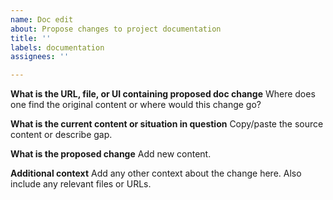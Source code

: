 ```yaml
---
name: Doc edit
about: Propose changes to project documentation
title: ''
labels: documentation
assignees: ''

---
```


**What is the URL, file, or UI containing proposed doc change**
Where does one find the original content or where would this change go?

**What is the current content or situation in question**
Copy/paste the source content or describe gap.

**What is the proposed change**
Add new content.

**Additional context**
Add any other context about the change here. Also include any relevant files or URLs.

